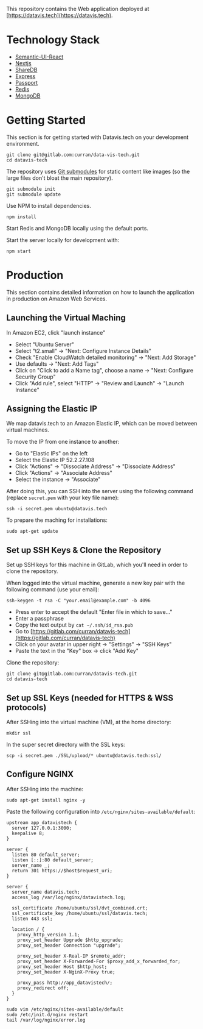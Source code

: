 This repository contains the Web application deployed at [https://datavis.tech](https://datavis.tech).

# Technology Stack

 * [Semantic-UI-React](https://github.com/Semantic-Org/Semantic-UI-React)
 * [Nextjs](https://github.com/zeit/next.js)
 * [ShareDB](https://github.com/share/sharedb)
 * [Express](https://github.com/expressjs/express)
 * [Passport](http://passportjs.org/)
 * [Redis](https://redis.io/)
 * [MongoDB](https://docs.mongodb.com/getting-started/shell/)

# Getting Started

This section is for getting started with Datavis.tech on your development environment.

```
git clone git@gitlab.com:curran/data-vis-tech.git
cd datavis-tech
```

The repository uses [Git submodules](https://github.com/blog/2104-working-with-submodules) for static content like images (so the large files don't bloat the main repository).

```
git submodule init
git submodule update
```

Use NPM to install dependencies.

```
npm install
```

Start Redis and MongoDB locally using the default ports.

Start the server locally for development with:

```
npm start
```

# Production

This section contains detailed information on how to launch the application in production on Amazon Web Services.

## Launching the Virtual Maching

In Amazon EC2, click "launch instance"

 * Select "Ubuntu Server"
 * Select "t2.small" -> "Next: Configure Instance Details"
 * Check "Enable CloudWatch detailed monitoring" -> "Next: Add Storage"
 * Use defaults -> "Next: Add Tags"
 * Click on "Click to add a Name tag", choose a name -> "Next: Configure Security Group"
 * Click "Add rule", select "HTTP" -> "Review and Launch" -> "Launch Instance"

## Assigning the Elastic IP

We map datavis.tech to an Amazon Elastic IP, which can be moved between virtual machines.

To move the IP from one instance to another:

 * Go to "Elastic IPs" on the left
 * Select the Elastic IP 52.2.27.108
 * Click "Actions" -> "Dissociate Address" -> "Dissociate Address"
 * Click "Actions" -> "Associate Address"
 * Select the instance -> "Associate"

After doing this, you can SSH into the server using the following command (replace `secret.pem` with your key file name):

```
ssh -i secret.pem ubuntu@datavis.tech
```

To prepare the maching for installations:

```
sudo apt-get update
```

## Set up SSH Keys & Clone the Repository

Set up SSH keys for this machine in GitLab, which you'll need in order to clone the repository.

When logged into the virtual machine, generate a new key pair with the following command (use your email):

```
ssh-keygen -t rsa -C "your.email@example.com" -b 4096
```

 * Press enter to accept the default "Enter file in which to save..."
 * Enter a passphrase
 * Copy the text output by `cat ~/.ssh/id_rsa.pub`
 * Go to [https://gitlab.com/curran/datavis-tech](https://gitlab.com/curran/datavis-tech)
 * Click on your avatar in upper right -> "Settings" -> "SSH Keys"
 * Paste the text in the "Key" box -> click "Add Key"

Clone the repository:

```
git clone git@gitlab.com:curran/datavis-tech.git
cd datavis-tech
```

## Set up SSL Keys (needed for HTTPS & WSS protocols)

After SSHing into the virtual machine (VM), at the home directory:

```
mkdir ssl
```

In the super secret directory with the SSL keys:

```
scp -i secret.pem ./SSL/upload/* ubuntu@datavis.tech:ssl/
```

## Configure NGINX

After SSHing into the machine:

```
sudo apt-get install nginx -y
```

Paste the following configuration into `/etc/nginx/sites-available/default`:

```
upstream app_datavistech {
  server 127.0.0.1:3000;
  keepalive 8;
}

server {
  listen 80 default_server;
  listen [::]:80 default_server;
  server_name _;
  return 301 https://$host$request_uri;
}

server {
  server_name datavis.tech;
  access_log /var/log/nginx/datavistech.log;

  ssl_certificate /home/ubuntu/ssl/dvt_combined.crt;
  ssl_certificate_key /home/ubuntu/ssl/datavis.tech;
  listen 443 ssl;

  location / {
    proxy_http_version 1.1;
    proxy_set_header Upgrade $http_upgrade;
    proxy_set_header Connection "upgrade";

    proxy_set_header X-Real-IP $remote_addr;
    proxy_set_header X-Forwarded-For $proxy_add_x_forwarded_for;
    proxy_set_header Host $http_host;
    proxy_set_header X-NginX-Proxy true;

    proxy_pass http://app_datavistech/;
    proxy_redirect off;
  }
}
```

```
sudo vim /etc/nginx/sites-available/default
sudo /etc/init.d/nginx restart
tail /var/log/nginx/error.log
```
